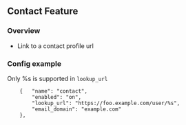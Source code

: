 Contact Feature
---

### Overview

- Link to a contact profile url

### Config example

Only %s is supported in `lookup_url`

```
    {   "name": "contact",
        "enabled": "on",
        "lookup_url": "https://foo.example.com/user/%s",
        "email_domain": "example.com"
    },
```
